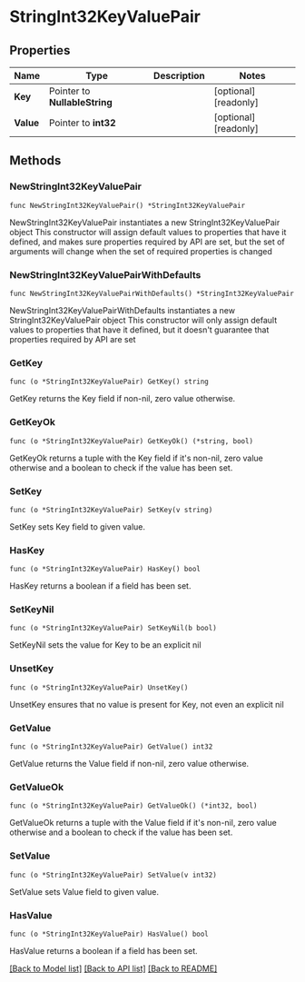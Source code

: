 # StringInt32KeyValuePair

## Properties

Name | Type | Description | Notes
------------ | ------------- | ------------- | -------------
**Key** | Pointer to **NullableString** |  | [optional] [readonly] 
**Value** | Pointer to **int32** |  | [optional] [readonly] 

## Methods

### NewStringInt32KeyValuePair

`func NewStringInt32KeyValuePair() *StringInt32KeyValuePair`

NewStringInt32KeyValuePair instantiates a new StringInt32KeyValuePair object
This constructor will assign default values to properties that have it defined,
and makes sure properties required by API are set, but the set of arguments
will change when the set of required properties is changed

### NewStringInt32KeyValuePairWithDefaults

`func NewStringInt32KeyValuePairWithDefaults() *StringInt32KeyValuePair`

NewStringInt32KeyValuePairWithDefaults instantiates a new StringInt32KeyValuePair object
This constructor will only assign default values to properties that have it defined,
but it doesn't guarantee that properties required by API are set

### GetKey

`func (o *StringInt32KeyValuePair) GetKey() string`

GetKey returns the Key field if non-nil, zero value otherwise.

### GetKeyOk

`func (o *StringInt32KeyValuePair) GetKeyOk() (*string, bool)`

GetKeyOk returns a tuple with the Key field if it's non-nil, zero value otherwise
and a boolean to check if the value has been set.

### SetKey

`func (o *StringInt32KeyValuePair) SetKey(v string)`

SetKey sets Key field to given value.

### HasKey

`func (o *StringInt32KeyValuePair) HasKey() bool`

HasKey returns a boolean if a field has been set.

### SetKeyNil

`func (o *StringInt32KeyValuePair) SetKeyNil(b bool)`

 SetKeyNil sets the value for Key to be an explicit nil

### UnsetKey
`func (o *StringInt32KeyValuePair) UnsetKey()`

UnsetKey ensures that no value is present for Key, not even an explicit nil
### GetValue

`func (o *StringInt32KeyValuePair) GetValue() int32`

GetValue returns the Value field if non-nil, zero value otherwise.

### GetValueOk

`func (o *StringInt32KeyValuePair) GetValueOk() (*int32, bool)`

GetValueOk returns a tuple with the Value field if it's non-nil, zero value otherwise
and a boolean to check if the value has been set.

### SetValue

`func (o *StringInt32KeyValuePair) SetValue(v int32)`

SetValue sets Value field to given value.

### HasValue

`func (o *StringInt32KeyValuePair) HasValue() bool`

HasValue returns a boolean if a field has been set.


[[Back to Model list]](../README.md#documentation-for-models) [[Back to API list]](../README.md#documentation-for-api-endpoints) [[Back to README]](../README.md)


